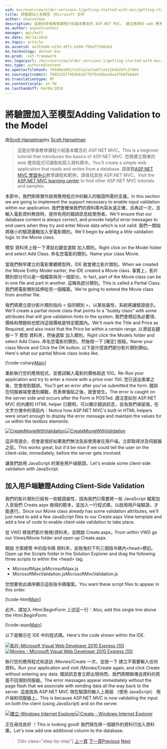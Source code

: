 ```yaml
---
uid: mvc/overview/older-versions-1/getting-started-with-mvc/getting-started-with-mvc-part7
title: 將驗證加入至模型 |Microsoft 文件
author: shanselman
description: 這是初學者教學課程介紹基本概念的 ASP.NET MVC。 建立簡單的 web 應用程式可讀取和寫入資料庫中。
ms.author: aspnetcontent
manager: wpickett
ms.date: 08/14/2010
ms.topic: article
ms.assetid: aa7b3e8e-e23d-49f1-b160-f99a7f2982bd
ms.technology: dotnet-mvc
ms.prod: .net-framework
msc.legacyurl: /mvc/overview/older-versions-1/getting-started-with-mvc/getting-started-with-mvc-part7
msc.type: authoredcontent
ms.openlocfilehash: 78dd6bdd81fcb51a3a21a8f1ee12b4b2bfc37db5
ms.sourcegitcommit: f8852267f463b62d7f975e56bea9aa3f68fbbdeb
ms.translationtype: MT
ms.contentlocale: zh-TW
ms.lasthandoff: 04/06/2018
---
```

<a name="adding-validation-to-the-model"></a><span data-ttu-id="36734-104">將驗證加入至模型</span><span class="sxs-lookup"><span data-stu-id="36734-104">Adding Validation to the Model</span></span>
====================
<span data-ttu-id="36734-105">由[Scott Hanselman](https://github.com/shanselman)</span><span class="sxs-lookup"><span data-stu-id="36734-105">by [Scott Hanselman](https://github.com/shanselman)</span></span>

> <span data-ttu-id="36734-106">這是初學者教學課程介紹基本概念的 ASP.NET MVC。</span><span class="sxs-lookup"><span data-stu-id="36734-106">This is a beginner tutorial that introduces the basics of ASP.NET MVC.</span></span> <span data-ttu-id="36734-107">您將建立簡單的 web 應用程式可讀取和寫入資料庫中。</span><span class="sxs-lookup"><span data-stu-id="36734-107">You'll create a simple web application that reads and writes from a database.</span></span> <span data-ttu-id="36734-108">請瀏覽[ASP.NET MVC 學習中心](../../../index.md)教學課程和範例，請尋找其他 ASP.NET MVC。</span><span class="sxs-lookup"><span data-stu-id="36734-108">Visit the [ASP.NET MVC learning center](../../../index.md) to find other ASP.NET MVC tutorials and samples.</span></span>


<span data-ttu-id="36734-109">本節中，我們即將實作啟用應用程式中的輸入的驗證所需的支援。</span><span class="sxs-lookup"><span data-stu-id="36734-109">In this section we are going to implement the support necessary to enable input validation within our application.</span></span> <span data-ttu-id="36734-110">我們會確保我們的資料庫內容永遠正確，且再試一次，且輸入電影資料無效時，提供有用的錯誤訊息給使用者。</span><span class="sxs-lookup"><span data-stu-id="36734-110">We'll ensure that our database content is always correct, and provide helpful error messages to end users when they try and enter Movie data which is not valid.</span></span> <span data-ttu-id="36734-111">我們一開始將極小的驗證邏輯加入至電影類別。</span><span class="sxs-lookup"><span data-stu-id="36734-111">We'll begin by adding a little validation logic to the Movie class.</span></span>

<span data-ttu-id="36734-112">模型 資料夾上按一下滑鼠右鍵並選取 加入類別。</span><span class="sxs-lookup"><span data-stu-id="36734-112">Right click on the Model folder and select Add Class.</span></span> <span data-ttu-id="36734-113">命名您電影的類別。</span><span class="sxs-lookup"><span data-stu-id="36734-113">Name your class Movie.</span></span>

<span data-ttu-id="36734-114">當我們稍早建立的電影實體模型時，IDE 就會建立影片類別。</span><span class="sxs-lookup"><span data-stu-id="36734-114">When we created the Movie Entity Model earlier, the IDE created a Movie class.</span></span> <span data-ttu-id="36734-115">事實上，影片類別部分可以是一個檔案與另一個部分。</span><span class="sxs-lookup"><span data-stu-id="36734-115">In fact, part of the Movie class can be in one file and part in another.</span></span> <span data-ttu-id="36734-116">這稱為部分類別。</span><span class="sxs-lookup"><span data-stu-id="36734-116">This is called a Partial Class.</span></span> <span data-ttu-id="36734-117">我們將電影類別延伸從另一個檔案。</span><span class="sxs-lookup"><span data-stu-id="36734-117">We're going to extend the Movie class from another file.</span></span>

<span data-ttu-id="36734-118">我們將建立部分影片類別指向 < 協同類別 >，以某些屬性，系統將讓驗證提示。</span><span class="sxs-lookup"><span data-stu-id="36734-118">We'll create a partial movie class that points to a "buddy class" with some attributes that will give validation hints to the system.</span></span> <span data-ttu-id="36734-119">我們會標記為必要項、 價格和標題和也堅持這個價格是特定範圍內。</span><span class="sxs-lookup"><span data-stu-id="36734-119">We'll mark the Title and Price as Required, and also insist that the Price be within a certain range.</span></span> <span data-ttu-id="36734-120">以滑鼠右鍵按一下 模型 資料夾，然後選取 加入類別。</span><span class="sxs-lookup"><span data-stu-id="36734-120">Right click the Models folder and select Add Class.</span></span> <span data-ttu-id="36734-121">命名您電影的類別，然後按一下 [確定] 按鈕。</span><span class="sxs-lookup"><span data-stu-id="36734-121">Name your class Movie and Click the OK button.</span></span> <span data-ttu-id="36734-122">以下是什麼我們部分影片類別類似。</span><span class="sxs-lookup"><span data-stu-id="36734-122">Here's what our partial Movie class looks like.</span></span>

[!code-csharp[Main](getting-started-with-mvc-part7/samples/sample1.cs)]

<span data-ttu-id="36734-123">重新執行您的應用程式，並嘗試輸入電影的價格超過 100。</span><span class="sxs-lookup"><span data-stu-id="36734-123">Re-Run your application and try to enter a movie with a price over 100.</span></span> <span data-ttu-id="36734-124">您已送出表單之後，您會收到錯誤。</span><span class="sxs-lookup"><span data-stu-id="36734-124">You'll get an error after you've submitted the form.</span></span> <span data-ttu-id="36734-125">錯誤在伺服器端會遭到攔截，而表單張貼之後，就會發生。</span><span class="sxs-lookup"><span data-stu-id="36734-125">The error is caught on the server side and occurs after the Form is POSTed.</span></span> <span data-ttu-id="36734-126">請注意如何 ASP.NET MVC 的內建的 HTML helper 已聰明，可以顯示錯誤訊息，並為我們保留值，在文字方塊中的項目內：</span><span class="sxs-lookup"><span data-stu-id="36734-126">Notice how ASP.NET MVC's built-in HTML helpers were smart enough to display the error message and maintain the values for us within the textbox elements:</span></span>

<span data-ttu-id="36734-127">[![CreateMovieWithValidation](getting-started-with-mvc-part7/_static/image2.png)](getting-started-with-mvc-part7/_static/image1.png)</span><span class="sxs-lookup"><span data-stu-id="36734-127">[![CreateMovieWithValidation](getting-started-with-mvc-part7/_static/image2.png)](getting-started-with-mvc-part7/_static/image1.png)</span></span>

<span data-ttu-id="36734-128">這非常適合，但會是很好如果我們無法告訴使用者在用戶端，立即取得涉及伺服器之前。</span><span class="sxs-lookup"><span data-stu-id="36734-128">This works great, but it'd be nice if we could tell the user on the client-side, immediately, before the server gets involved.</span></span>

<span data-ttu-id="36734-129">讓我們啟用 JavaScript 的某些用戶端驗證。</span><span class="sxs-lookup"><span data-stu-id="36734-129">Let's enable some client-side validation with JavaScript.</span></span>

## <a name="adding-client-side-validation"></a><span data-ttu-id="36734-130">加入用戶端驗證</span><span class="sxs-lookup"><span data-stu-id="36734-130">Adding Client-Side Validation</span></span>

<span data-ttu-id="36734-131">我們的影片類別已經有一些驗證屬性，因為我們只需要將一些 JavaScript 檔案加入至我們 Create.aspx 檢視的範本，並加入一行程式碼，以啟用用戶端驗證，才能進行。</span><span class="sxs-lookup"><span data-stu-id="36734-131">Since our Movie class already has some validation attributes, we'll just need to add a few JavaScript files to our Create.aspx View template and add a line of code to enable client-side validation to take place.</span></span>

<span data-ttu-id="36734-132">從 VWD 移我們影片檢視/資料夾，並開啟 Create.aspx。</span><span class="sxs-lookup"><span data-stu-id="36734-132">From within VWD go our Views/Movie folder and open up Create.aspx.</span></span>

<span data-ttu-id="36734-133">開啟 方案總管 中的指令碼 資料夾，並拖曳的下列三個指令碼內&lt;head&gt;標記。</span><span class="sxs-lookup"><span data-stu-id="36734-133">Open up the Scripts folder in the Solution Explorer and drag the following three scripts to within the &lt;head&gt; tag.</span></span>

- <span data-ttu-id="36734-134">MicrosoftAjax.js</span><span class="sxs-lookup"><span data-stu-id="36734-134">MicrosoftAjax.js</span></span>
- <span data-ttu-id="36734-135">MicrosoftMvcValidation.js</span><span class="sxs-lookup"><span data-stu-id="36734-135">MicrosoftMvcValidation.js</span></span>

<span data-ttu-id="36734-136">您想要依此順序顯示這些指令碼檔案。</span><span class="sxs-lookup"><span data-stu-id="36734-136">You want these script files to appear in this order.</span></span>

[!code-html[Main](getting-started-with-mvc-part7/samples/sample2.html)]

<span data-ttu-id="36734-137">此外，請加入 Html.BeginForm 上述這一行：</span><span class="sxs-lookup"><span data-stu-id="36734-137">Also, add this single line above the Html.BeginForm:</span></span>

[!code-aspx[Main](getting-started-with-mvc-part7/samples/sample3.aspx)]

<span data-ttu-id="36734-138">以下是顯示在 IDE 中的程式碼。</span><span class="sxs-lookup"><span data-stu-id="36734-138">Here's the code shown within the IDE.</span></span>

<span data-ttu-id="36734-139">[![影片-Microsoft Visual Web Developer 2010 Express (10)](getting-started-with-mvc-part7/_static/image4.png)](getting-started-with-mvc-part7/_static/image3.png)</span><span class="sxs-lookup"><span data-stu-id="36734-139">[![Movies - Microsoft Visual Web Developer 2010 Express (10)](getting-started-with-mvc-part7/_static/image4.png)](getting-started-with-mvc-part7/_static/image3.png)</span></span>

<span data-ttu-id="36734-140">執行您的應用程式和造訪 /Movies/Create 一次，並按一下 建立不需要輸入任何資料。</span><span class="sxs-lookup"><span data-stu-id="36734-140">Run your application and visit /Movies/Create again, and click Create without entering any data.</span></span> <span data-ttu-id="36734-141">錯誤訊息會立即出現快閃，我們將關聯傳送資料的頁面不回溯到伺服器。</span><span class="sxs-lookup"><span data-stu-id="36734-141">The error messages appear immediately without the page flash that we associate with sending data all the way back to the server.</span></span> <span data-ttu-id="36734-142">這是因為 ASP.NET MVC 現在驗證的輸入上兩個 （使用 JavaScript） 用戶端和伺服器上。</span><span class="sxs-lookup"><span data-stu-id="36734-142">This is because ASP.NET MVC is now validating the input on both the client (using JavaScript) and on the server.</span></span>

<span data-ttu-id="36734-143">[![建立-Windows Internet Explorer](getting-started-with-mvc-part7/_static/image6.png)](getting-started-with-mvc-part7/_static/image5.png)</span><span class="sxs-lookup"><span data-stu-id="36734-143">[![Create - Windows Internet Explorer](getting-started-with-mvc-part7/_static/image6.png)](getting-started-with-mvc-part7/_static/image5.png)</span></span>

<span data-ttu-id="36734-144">正在尋找良好 ！</span><span class="sxs-lookup"><span data-stu-id="36734-144">This is looking good!</span></span> <span data-ttu-id="36734-145">我們現在將一個額外的資料行加入資料庫。</span><span class="sxs-lookup"><span data-stu-id="36734-145">Let's now add one additional column to the database.</span></span>

> [!div class="step-by-step"]
> <span data-ttu-id="36734-146">[上一頁](getting-started-with-mvc-part6.md)
> [下一頁](getting-started-with-mvc-part8.md)</span><span class="sxs-lookup"><span data-stu-id="36734-146">[Previous](getting-started-with-mvc-part6.md)
[Next](getting-started-with-mvc-part8.md)</span></span>
